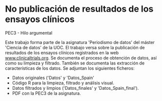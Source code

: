 # No publicación de resultados de los ensayos clínicos

PEC3 - Hilo argumental 

Este trabajo forma parte de la asignatura 'Periodismo de datos' del máster 'Ciencia de datos' de la UOC.
El trabajo versa sobre la publicación de resultados de los ensayos clínicos registrados en la web www.clinicaltrials.org.
Se documenta el proceso de obtención de datos, así como su limpieza y filtrado. También se documenta las extracción de características 
de los datos.
Se adjuntan los siguientes ficheros:
- Datos originales ('Datos' y 'Datos_Spain'
- Código R para la limpieza, filtrado y análisis visual.
- Datos filtrados y limpios ('Datos_finales' y 'Datos_Spain_final').
- PDF con la PEC3 de la asignatura.
